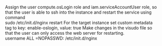 Assign the user compute.osLogin role and iam.serviceAccountUser role, so that the user is able to ssh into the instance and restart the service using command                                                                                                                                                         
    sudo /etc/init.d/nginx restart                                                                                                    For the target instance set custom metadata tag to key: enable-oslogin, value: true                                                                                      Make changes in the visudo file so that the user can only access the web server for restarting.                                                                                                       
   username ALL =NOPASSWD: /etc/init.d/nginx
